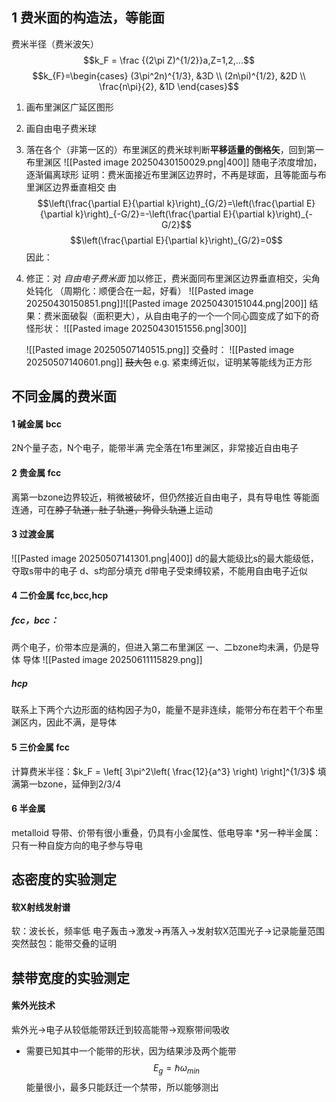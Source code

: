 ## 1 费米面的构造法，等能面
费米半径（费米波矢）
$$k_F = \frac {(2\pi Z)^{1/2}}a,Z=1,2,...$$
$$k_{F}=\begin{cases}
(3\pi^2n)^{1/3}, &3D \\
(2n\pi)^{1/2}, &2D \\
\frac{n\pi}{2}, &1D
\end{cases}$$
1. 画布里渊区广延区图形
2. 画自由电子费米球
3. 落在各个（非第一区的）布里渊区的费米球判断**平移适量的倒格矢**，回到第一布里渊区
    ![[Pasted image 20250430150029.png|400]]
    随电子浓度增加，逐渐偏离球形
    证明：费米面接近布里渊区边界时，不再是球面，且等能面与布里渊区边界垂直相交
    由$$\left(\frac{\partial E}{\partial k}\right)_{G/2}=\left(\frac{\partial E}{\partial k}\right)_{-G/2}=-\left(\frac{\partial E}{\partial k}\right)_{-G/2}$$
    $$\left(\frac{\partial E}{\partial k}\right)_{G/2}=0$$
    因此：
4. 修正：对 *自由电子费米面* 加以修正，费米面同布里渊区边界垂直相交，尖角处钝化
    （周期化：顺便合在一起，好看）
    ![[Pasted image 20250430150851.png]]![[Pasted image 20250430151044.png|200]]
    结果：费米面破裂（面积更大），从自由电子的一个一个同心圆变成了如下的奇怪形状：
    ![[Pasted image 20250430151556.png|300]]
    
    ![[Pasted image 20250507140515.png]]
    交叠时：
    ![[Pasted image 20250507140601.png]]
        ~~鼓大包~~
    e.g. 紧束缚近似，证明某等能线为正方形
## 不同金属的费米面
#### 1 碱金属 bcc
2N个量子态，N个电子，能带半满
完全落在1布里渊区，非常接近自由电子
#### 2 贵金属 fcc
离第一bzone边界较近，稍微被破坏，但仍然接近自由电子，具有导电性
等能面连通，可在~~脖子轨道，肚子轨道，狗骨头轨道~~上运动
#### 3 过渡金属 
![[Pasted image 20250507141301.png|400]]
d的最大能级比s的最大能级低，夺取s带中的电子
d、s均部分填充
d带电子受束缚较紧，不能用自由电子近似
#### 4 二价金属 fcc,bcc,hcp
##### fcc，bcc：
两个电子，价带本应是满的，但进入第二布里渊区
一、二bzone均未满，仍是导体
导体
![[Pasted image 20250611115829.png]]
##### hcp
联系上下两个六边形面的结构因子为0，能量不是非连续，能带分布在若干个布里渊区内，因此不满，是导体
#### 5 三价金属 fcc
计算费米半径：$k_F = \left[ 3\pi^2\left( \frac{12}{a^3} \right) \right]^{1/3}$
填满第一bzone，延伸到2/3/4
#### 6 半金属
metalloid 导带、价带有很小重叠，仍具有小金属性、低电导率
\*另一种半金属：只有一种自旋方向的电子参与导电
## 态密度的实验测定
#### 软X射线发射谱
软：波长长，频率低
电子轰击->激发->再落入->发射软X范围光子->记录能量范围
突然鼓包：能带交叠的证明
## 禁带宽度的实验测定
#### 紫外光技术
紫外光->电子从较低能带跃迁到较高能带->观察带间吸收
- 需要已知其中一个能带的形状，因为结果涉及两个能带
$$E_g = \hbar \omega_{min}$$
能量很小，最多只能跃迁一个禁带，所以能够测出
